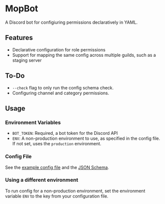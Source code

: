 # MopBot
A Discord bot for configiuring permissions declaratively in YAML.

## Features
- Declarative configuration for role permissions
- Support for mapping the same config across multiple guilds, such as a staging server

## To-Do
- `--check` flag to only run the config schema check.
- Configuring channel and category permissions.

## Usage
### Environment Variables
- `BOT_TOKEN`: Required, a bot token for the Discord API
- `ENV`: A non-production environment to use, as specified in the config file. If not set, uses the `production` environment.

### Config File
See the [example config file](/config.yaml) and the [JSON Schema](/src/mopbot/data/schema.json).

### Using a different environment
To run config for a non-production environment, set the environment variable `ENV` to the key from your configuration file.